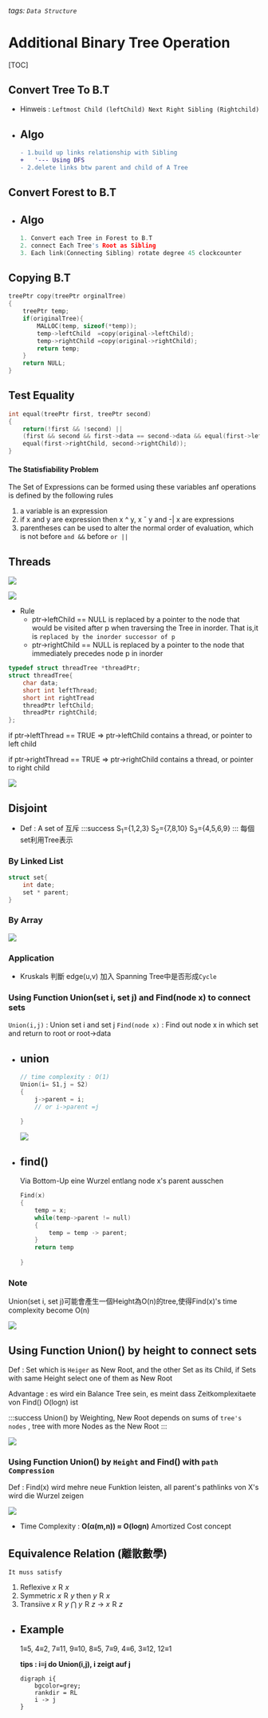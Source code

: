 ###### tags: `Data Structure`
# Additional Binary Tree Operation
[TOC]
## Convert Tree To B.T
- Hinweis : `Leftmost Child (leftChild) Next Right Sibling (Rightchild)`
- Algo
    ---
    ```diff
    - 1.build up links relationship with Sibling
    +   '--- Using DFS
    - 2.delete links btw parent and child of A Tree
    ```
## Convert Forest to B.T
- Algo
    ---
    ```c
    1. Convert each Tree in Forest to B.T
    2. connect Each Tree's Root as Sibling
    3. Each link(Connecting Sibling) rotate degree 45 clockcounter
    ```

## Copying B.T
```c
treePtr copy(treePtr orginalTree)
{
    treePtr temp;
    if(originalTree){
        MALLOC(temp, sizeof(*temp));
        temp->leftChild  =copy(original->leftChild);
        temp->rightChild =copy(original->rightChild);
        return temp;
    }
    return NULL;
}
```

## Test Equality
```c
int equal(treePtr first, treePtr second)
{
    return(!first && !second) || 
    (first && second && first->data == second->data && equal(first->leftChild, second->leftChild) &&
    equal(first->rightChild, second->rightChild));
}
```

#### The Statisfiability Problem

The Set of Expressions can be formed using these variables anf operations is defined by the following rules
1. a variable is an expression
2. if x and y are expression then x ^ y, x ˇ y and -| x are expressions
3. parentheses can be used to alter the normal order of evaluation, which is not before `and &&` before `or ||`


## Threads
![](https://i.imgur.com/5kzUo4w.png)

![](https://i.imgur.com/7MMEllR.png)
- Rule
    - ptr->leftChild == NULL is replaced by a pointer to the node that would be visited after p when traversing the Tree in inorder.
That is,it is `replaced by the inorder successor of p`
    - ptr->rightChild == NULL is replaced by a pointer to the node that immediately precedes node p in inorder
    
    
```c
typedef struct threadTree *threadPtr;
struct threadTree{
    char data;
    short int leftThread;
    short int rightTread
    threadPtr leftChild;
    threadPtr rightChild;
};
```


if ptr->leftThread == TRUE => ptr->leftChild contains a thread, or pointer to left child

if ptr->rightThread == TRUE => ptr->rightChild contains a thread, or pointer to right child


![](https://i.imgur.com/JVG2rhO.png)


## Disjoint 
- Def : A set of 互斥
    :::success
    S<sub>1</sub>={1,2,3}
    S<sub>2</sub>={7,8,10}
    S<sub>3</sub>={4,5,6,9}
    :::
    每個set利用Tree表示
    
### By Linked List

```c
struct set{
    int date;
    set * parent;
}
```

### By Array

![](https://i.imgur.com/wJXX5GZ.png)



### Application

- Kruskals 判斷 edge(u,v) 加入 Spanning Tree中是否形成`Cycle`


### Using Function Union(set i, set j) and Find(node x) to connect sets

`Union(i,j)` : Union set i and set j
`Find(node x)` : Find out node x in which set and return to root or root->data


- union
  ----
    ```c
    // time complexity : O(1)
    Union(i= S1,j = S2)
    {
        j->parent = i;
        // or i->parent =j
        
    }
    ```

    ![](https://i.imgur.com/B5I36qT.png)

- find()
  ---
  Via Bottom-Up eine Wurzel entlang node x's parent ausschen  
  
  ```c
  Find(x)
  {
      temp = x;
      while(temp->parent != null)
      {
          temp = temp -> parent;
      }
      return temp
      
  }
  ```
  
### Note
Union(set i, set j)可能會產生一個Height為O(n)的tree,使得Find(x)'s time complexity become O(n)

![](https://i.imgur.com/fp3I3Fl.png)

## Using Function Union() by height to connect sets

Def : Set which is `Heiger` as New Root, and the other Set as its Child, if Sets with same Height select one of them as New Root

Advantage : es wird ein Balance Tree sein, es meint dass Zeitkomplexitaete von Find() O(logn) ist

:::success
Union() by Weighting, New Root depends on sums of `tree's nodes` , tree with more Nodes as the New Root
:::

![](https://i.imgur.com/SGa1NxA.png)


### Using Function Union() by `Height` and Find() with `path Compression`


Def : Find(x) wird mehre neue Funktion leisten, all parent's pathlinks von X's  wird die Wurzel zeigen

![](https://i.imgur.com/ESFFeKi.png)

- Time Complexity : **O(α(m,n)) &asymp; O(logn)** Amortized Cost concept


## Equivalence Relation (離散數學)
`It muss satisfy`
1. Reflexive
    $x\mathrel{R}x$
3. Symmetric 
    $x\mathrel{R}y$ then $y\mathrel{R}x$
4. Transiive
    $x\mathrel{R}y$ &#8898; $y\mathrel{R}z$ &rarr; $x\mathrel{R}z$	


- Example
  ---
    1&equiv;5, 4&equiv;2, 7&equiv;11, 9&equiv;10, 8&equiv;5, 7&equiv;9, 4&equiv;6, 3&equiv;12, 12&equiv;1

    **tips : i&equiv;j do Union(i,j), i zeigt auf j**
    ```graphviz
    digraph i{
        bgcolor=grey;
        rankdir = RL
        i -> j
    }
    ```


